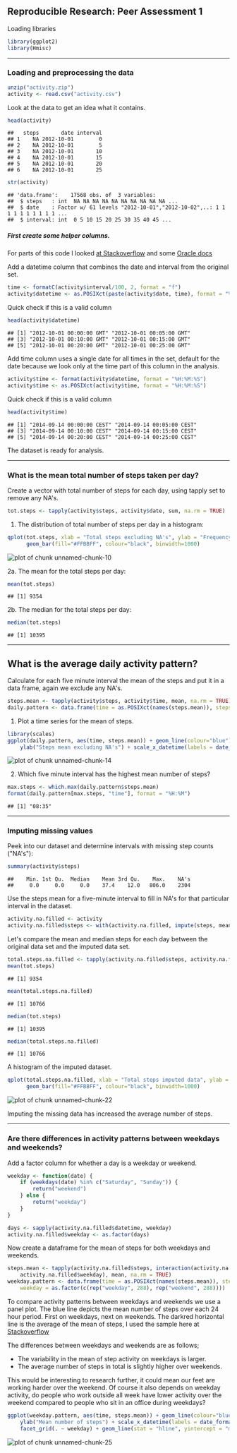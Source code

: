 ## Reproducible Research: Peer Assessment 1

Loading libraries


```r
library(ggplot2)
library(Hmisc)
```

* * *
### Loading and preprocessing the data

```r
unzip("activity.zip")
activity <- read.csv("activity.csv")
```

Look at the data to get an idea what it contains.


```r
head(activity)
```

```
##   steps       date interval
## 1    NA 2012-10-01        0
## 2    NA 2012-10-01        5
## 3    NA 2012-10-01       10
## 4    NA 2012-10-01       15
## 5    NA 2012-10-01       20
## 6    NA 2012-10-01       25
```


```r
str(activity)
```

```
## 'data.frame':	17568 obs. of  3 variables:
##  $ steps   : int  NA NA NA NA NA NA NA NA NA NA ...
##  $ date    : Factor w/ 61 levels "2012-10-01","2012-10-02",..: 1 1 1 1 1 1 1 1 1 1 ...
##  $ interval: int  0 5 10 15 20 25 30 35 40 45 ...
```


##### First create some helper columns.

For parts of this code I looked [at Stackoverflow](http://bit.ly/1y21Cge) and some [Oracle docs](http://bit.ly/1D7jZQS) 

Add a datetime column that combines the date and interval from the original set.


```r
time <- formatC(activity$interval/100, 2, format = "f")
activity$datetime <- as.POSIXct(paste(activity$date, time), format = "%Y-%m-%d %H.%M", tz = "GMT")
```

Quick check if this is a valid column

```r
head(activity$datetime)
```

```
## [1] "2012-10-01 00:00:00 GMT" "2012-10-01 00:05:00 GMT"
## [3] "2012-10-01 00:10:00 GMT" "2012-10-01 00:15:00 GMT"
## [5] "2012-10-01 00:20:00 GMT" "2012-10-01 00:25:00 GMT"
```

Add time column uses a single date for all times in the set, default for the date because we look only at the time part of this column in the analysis. 


```r
activity$time <- format(activity$datetime, format = "%H:%M:%S")
activity$time <- as.POSIXct(activity$time, format = "%H:%M:%S")
```

Quick check if this is a valid column

```r
head(activity$time)
```

```
## [1] "2014-09-14 00:00:00 CEST" "2014-09-14 00:05:00 CEST"
## [3] "2014-09-14 00:10:00 CEST" "2014-09-14 00:15:00 CEST"
## [5] "2014-09-14 00:20:00 CEST" "2014-09-14 00:25:00 CEST"
```

The dataset is ready for analysis.


* * *
### What is the mean total number of steps taken per day?

Create a vector with total number of steps for each day, using tapply set to remove any NA's.


```r
tot.steps <- tapply(activity$steps, activity$date, sum, na.rm = TRUE)
```

1. The distribution of total number of steps per day in a histogram:


```r
qplot(tot.steps, xlab = "Total steps excluding NA's", ylab = "Frequency", binwidth=1000) + 
      geom_bar(fill="#FFBBFF", colour="black", binwidth=1000)
```

![plot of chunk unnamed-chunk-10](figure/unnamed-chunk-10.png) 

2a. The mean for the total steps per day:


```r
mean(tot.steps)
```

```
## [1] 9354
```

2b. The median for the total steps per day:


```r
median(tot.steps)
```

```
## [1] 10395
```


* * *
## What is the average daily activity pattern?

Calculate for each five minute interval the mean of the steps and put it in a data frame, again we exclude any NA's.


```r
steps.mean <- tapply(activity$steps, activity$time, mean, na.rm = TRUE)
daily.pattern <- data.frame(time = as.POSIXct(names(steps.mean)), steps.mean = steps.mean)
```


1. Plot a time series for the mean of steps.


```r
library(scales)
ggplot(daily.pattern, aes(time, steps.mean)) + geom_line(colour="blue") + xlab("Time of day") + 
    ylab("Steps mean excluding NA's") + scale_x_datetime(labels = date_format(format = "%H:%M"))
```

![plot of chunk unnamed-chunk-14](figure/unnamed-chunk-14.png) 


2. Which five minute interval has the highest mean number of steps?


```r
max.steps <- which.max(daily.pattern$steps.mean)
format(daily.pattern[max.steps, "time"], format = "%H:%M")
```

```
## [1] "08:35"
```

* * *
### Imputing missing values

Peek into our dataset and determine intervals with missing step counts ("NA's"):


```r
summary(activity$steps)
```

```
##    Min. 1st Qu.  Median    Mean 3rd Qu.    Max.    NA's 
##     0.0     0.0     0.0    37.4    12.0   806.0    2304
```


Use the steps mean for a five-minute interval to fill in NA's for that particular interval in the dataset.


```r
activity.na.filled <- activity
activity.na.filled$steps <- with(activity.na.filled, impute(steps, mean))
```


Let's compare the mean and median steps for each day between the original data set and the imputed data set.


```r
total.steps.na.filled <- tapply(activity.na.filled$steps, activity.na.filled$date, sum)
mean(tot.steps)
```

```
## [1] 9354
```



```r
mean(total.steps.na.filled)
```

```
## [1] 10766
```



```r
median(tot.steps)
```

```
## [1] 10395
```



```r
median(total.steps.na.filled)
```

```
## [1] 10766
```


A histogram of the imputed dataset.


```r
qplot(total.steps.na.filled, xlab = "Total steps imputed data", ylab = "Frequency", binwidth=1000) + 
      geom_bar(fill="#FFBBFF", colour="black", binwidth=1000)
```

![plot of chunk unnamed-chunk-22](figure/unnamed-chunk-22.png) 

Imputing the missing data has increased the average number of steps.

* * *
### Are there differences in activity patterns between weekdays and weekends?

Add a factor column for whether a day is a weekday or weekend.


```r
weekday <- function(date) {
    if (weekdays(date) %in% c("Saturday", "Sunday")) {
        return("weekend")
    } else {
        return("weekday")
    }
}

days <- sapply(activity.na.filled$datetime, weekday)
activity.na.filled$weekday <- as.factor(days)
```
  
Now create a dataframe for the mean of steps for both weekdays and weekends.


```r
steps.mean <- tapply(activity.na.filled$steps, interaction(activity.na.filled$time, 
    activity.na.filled$weekday), mean, na.rm = TRUE)
weekday.pattern <- data.frame(time = as.POSIXct(names(steps.mean)), steps.mean = steps.mean, 
    weekday = as.factor(c(rep("weekday", 288), rep("weekend", 288))))
```
  
  
To compare activity patterns between weekdays and weekends we use a panel plot. The blue line depicts the mean number of steps over each 24 hour period. First on weekdays, next on weekends. The darkred horizontal line is the average of the mean of steps, I used the sample here at [Stackoverflow](http://bit.ly/1s29V8X)

The differences between weekdays and weekends are as follows;  
  
* The variability in the mean of step activity on weekdays is larger. 
* The average number of steps in total is slightly higher over weekends.

This would be interesting to research further, it could mean our feet are working harder over the weekend. Of course it also depends on weekday activity, do people who work outside all week have lower activity over the weekend compared to people who sit in an office during weekdays?


```r
ggplot(weekday.pattern, aes(time, steps.mean)) + geom_line(colour="blue") + xlab("Time of day") + 
    ylab("Mean number of steps") + scale_x_datetime(labels = date_format(format = "%H:%M")) + 
    facet_grid(. ~ weekday) + geom_line(stat = "hline", yintercept = "mean", colour="darkred")
```

![plot of chunk unnamed-chunk-25](figure/unnamed-chunk-25.png) 

